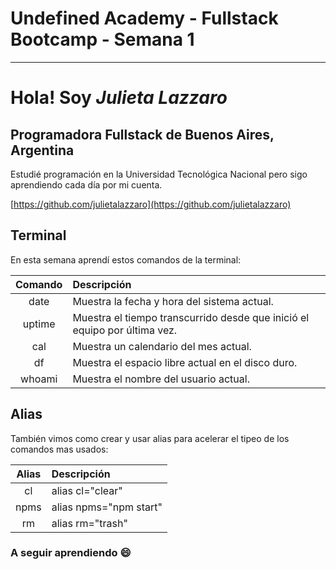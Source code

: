 # Undefined Academy - Fullstack Bootcamp - Semana 1

---

# Hola! Soy _Julieta Lazzaro_

## Programadora Fullstack de Buenos Aires, Argentina

Estudié programación en la Universidad Tecnológica Nacional pero sigo aprendiendo cada día por mi cuenta.

[https://github.com/julietalazzaro](https://github.com/julietalazzaro)

## Terminal

En esta semana aprendí estos comandos de la terminal:

| Comando | Descripción                                                               |
| :-----: | :------------------------------------------------------------------------ |
|  date   | Muestra la fecha y hora del sistema actual.                               |
| uptime  | Muestra el tiempo transcurrido desde que inició el equipo por última vez. |
|   cal   | Muestra un calendario del mes actual.                                     |
|   df    | Muestra el espacio libre actual en el disco duro.                         |
| whoami  | Muestra el nombre del usuario actual.                                     |

## Alias

También vimos como crear y usar alias para acelerar el tipeo de los comandos mas usados:

| Alias | Descripción            |
| :---: | :--------------------- |
|  cl   | alias cl="clear"       |
| npms  | alias npms="npm start" |
|  rm   | alias rm="trash"       |

### A seguir aprendiendo :smile:

